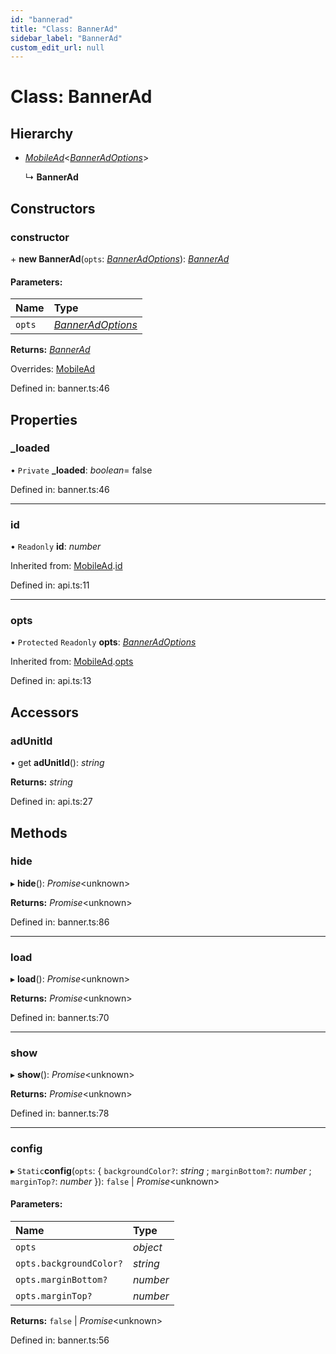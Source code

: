 ```yaml
---
id: "bannerad"
title: "Class: BannerAd"
sidebar_label: "BannerAd"
custom_edit_url: null
---
```


# Class: BannerAd

## Hierarchy

* [*MobileAd*](mobilead.md)<[*BannerAdOptions*](../interfaces/banneradoptions.md)\>

  ↳ **BannerAd**

## Constructors

### constructor

\+ **new BannerAd**(`opts`: [*BannerAdOptions*](../interfaces/banneradoptions.md)): [*BannerAd*](bannerad.md)

#### Parameters:

| Name | Type |
| :------ | :------ |
| `opts` | [*BannerAdOptions*](../interfaces/banneradoptions.md) |

**Returns:** [*BannerAd*](bannerad.md)

Overrides: [MobileAd](mobilead.md)

Defined in: banner.ts:46

## Properties

### \_loaded

• `Private` **\_loaded**: *boolean*= false

Defined in: banner.ts:46

___

### id

• `Readonly` **id**: *number*

Inherited from: [MobileAd](mobilead.md).[id](mobilead.md#id)

Defined in: api.ts:11

___

### opts

• `Protected` `Readonly` **opts**: [*BannerAdOptions*](../interfaces/banneradoptions.md)

Inherited from: [MobileAd](mobilead.md).[opts](mobilead.md#opts)

Defined in: api.ts:13

## Accessors

### adUnitId

• get **adUnitId**(): *string*

**Returns:** *string*

Defined in: api.ts:27

## Methods

### hide

▸ **hide**(): *Promise*<unknown\>

**Returns:** *Promise*<unknown\>

Defined in: banner.ts:86

___

### load

▸ **load**(): *Promise*<unknown\>

**Returns:** *Promise*<unknown\>

Defined in: banner.ts:70

___

### show

▸ **show**(): *Promise*<unknown\>

**Returns:** *Promise*<unknown\>

Defined in: banner.ts:78

___

### config

▸ `Static`**config**(`opts`: { `backgroundColor?`: *string* ; `marginBottom?`: *number* ; `marginTop?`: *number*  }): ``false`` \| *Promise*<unknown\>

#### Parameters:

| Name | Type |
| :------ | :------ |
| `opts` | *object* |
| `opts.backgroundColor?` | *string* |
| `opts.marginBottom?` | *number* |
| `opts.marginTop?` | *number* |

**Returns:** ``false`` \| *Promise*<unknown\>

Defined in: banner.ts:56
